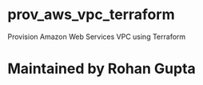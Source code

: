 # prov_aws_vpc_terraform
Provision Amazon Web Services VPC using Terraform
# Maintained by Rohan Gupta
